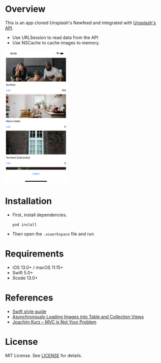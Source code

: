 # Overview

This is an app cloned Unsplash's Newfeed and integrated with [Unsplash's API](https://unsplash.com/documentation).

- Use URLSession to read data from the API
- Use NSCache to cache images to memory.

<img src="https://github.com/xuantho000k/Unsplashs-Feed-Clone/blob/main/screenshots/1.png" width="200"><img>

# Installation

- First, install dependencies.

  `pod install`
  
- Then open the `.xcworkspace` file and run

# Requirements

- iOS 13.0+ / macOS 11.15+
- Swift 5.0+
- Xcode 13.0+

# References

- [Swift style guide](https://github.com/raywenderlich/swift-style-guide)
- [Asynchronously Loading Images into Table and Collection Views](https://developer.apple.com/documentation/uikit/views_and_controls/table_views/asynchronously_loading_images_into_table_and_collection_views/)
- [Joachim Kurz – MVC is Not Your Problem](https://youtu.be/A1vzcxR-Ss0)

# License
MIT License. See [LICENSE](https://github.com/xuantho000k/Unsplashs-Feed-Clone/blob/main/LICENSE) for details.
